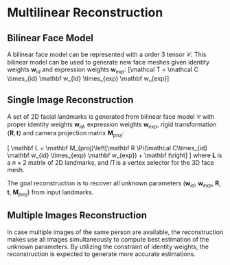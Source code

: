 # Multilinear Reconstruction

## Bilinear Face Model
A bilinear face model can be represented with a order 3  tensor $\mathcal C$. This bilinear model can be used to generate new face meshes given identity weights $\mathbf w_{id}$ and expression weights $\mathbf w_{exp}$:
\[\mathcal T = \mathcal C \times_{id} \mathbf w_{id} \times_{exp} \mathbf w_{exp}\]

## Single Image Reconstruction
A set of 2D facial landmarks is generated from bilinear face model $\mathcal C$ with proper identity weights $\mathbf w_{id}$, expression weights $\mathbf w_{exp}$, rigid transformation $\{\mathbf R, \mathbf t\}$ and camera projection matrix $\mathbf M_{proj}$:

\[ \mathbf L = \mathbf M_{proj}\left[\mathbf R \Pi(\mathcal C\times_{id} \mathbf w_{id} \times_{exp} \mathbf w_{exp}) + \mathbf t\right] \]
where $\mathbf L$ is a $n\times2$ matrix of 2D landmarks, and $\Pi$ is a vertex selector for the 3D face mesh.

The goal reconstruction is to recover all unknown parameters ($\mathbf w_{id}$, $\mathbf w_{exp}$, $\mathbf R$, $\mathbf t$, $\mathbf M_{proj}$) from input landmarks.

## Multiple Images Reconstruction
In case multiple images of the same person are available, the reconstruction makes use all images simultaneously to compute best estimation of the unknown parameters. By utilizing the constraint of identity weights, the reconstruction is expected to generate more accurate estimations.
